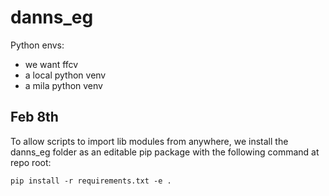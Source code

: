 # danns_eg

Python envs: 
- we want ffcv
- a local python venv 
- a mila python venv

Feb 8th
---------
To allow scripts to import lib modules from anywhere, we install the danns_eg folder as an editable pip package with the following command at repo root:

```
pip install -r requirements.txt -e .
```

